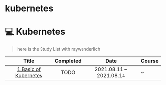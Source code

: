# kubernetes

# 💻 Kubernetes

> here is the Study List with raywenderlich     

Title  | Completed | Date | Course 
:-----:|:---------:|:----:|:------
[1.Basic of Kubernetes](https://github.com/jean1042/basic-kubernetes/blob/main/1.Basic_of_kubernetes.md) | TODO | 2021.08.11 ~ 2021.08.14 | ~ | 
